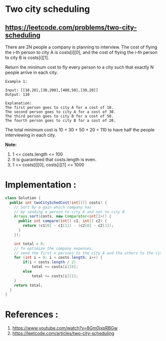 # Two city scheduling
## https://leetcode.com/problems/two-city-scheduling

There are 2N people a company is planning to interview. The cost of flying the i-th person to city A is costs[i][0], and the cost of flying the i-th person to city B is costs[i][1].

Return the minimum cost to fly every person to a city such that exactly N people arrive in each city.
```
Example 1:

Input: [[10,20],[30,200],[400,50],[30,20]]
Output: 110

Explanation: 
The first person goes to city A for a cost of 10.
The second person goes to city A for a cost of 30.
The third person goes to city B for a cost of 50.
The fourth person goes to city B for a cost of 20.
```
The total minimum cost is 10 + 30 + 50 + 20 = 110 to have half the people interviewing in each city.
 

**Note:**

1. 1 <= costs.length <= 100
2. It is guaranteed that costs.length is even.
3. 1 <= costs[i][0], costs[i][1] <= 1000

# Implementation :
```java
class Solution {
  public int twoCitySchedCost(int[][] costs) {
    // Sort by a gain which company has 
    // by sending a person to city A and not to city B
    Arrays.sort(costs, new Comparator<int[]>() {
      public int compare(int[] c1, int[] c2) {
        return (c1[0] - c1[1]) - (c2[0] - c2[1]);
      }
    });

    int total = 0;
    // To optimize the company expenses,
    // send the first n persons to the city A and the others to the city B
    for (int i = 0; i < costs.length; i++) {
        if(i < costs.length / 2)
            total += costs[i][0];
        else 
            total += costs[i][1];
    } 
    return total;
  }
}
```

# References :
1. https://www.youtube.com/watch?v=8Gm0jxpRBGw
2. https://leetcode.com/articles/two-city-scheduling
